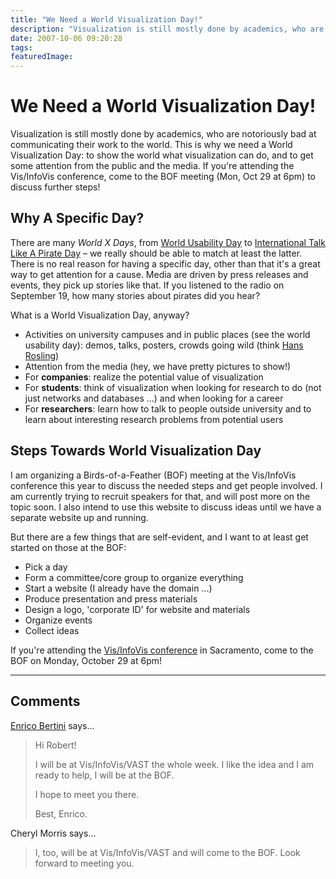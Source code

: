 ```yaml
---
title: "We Need a World Visualization Day!"
description: "Visualization is still mostly done by academics, who are notoriously bad at communicating their work to the world. This is why we need a World Visualization Day: to show the world what visualization can do, and to get some attention from the public and the media. If you're attending the Vis/InfoVis conference, come to the BOF meeting (Mon, Oct 29 at 6pm) to discuss further steps!"
date: 2007-10-06 09:20:28
tags: 
featuredImage: 
---
```


# We Need a World Visualization Day!

Visualization is still mostly done by academics, who are notoriously bad at communicating their work to the world. This is why we need a World Visualization Day: to show the world what visualization can do, and to get some attention from the public and the media. If you're attending the Vis/InfoVis conference, come to the BOF meeting (Mon, Oct 29 at 6pm) to discuss further steps!

## Why A Specific Day?

There are many <em>World X Days</em>, from <a href="http://www.worldusabilityday.org/">World Usability Day</a> to <a href="http://www.talklikeapirate.com/">International Talk Like A Pirate Day</a> – we really should be able to match at least the latter. There is no real reason for having a specific day, other than that it's a great way to get attention for a cause. Media are driven by press releases and events, they pick up stories like that. If you listened to the radio on September 19, how many stories about pirates did you hear?

What is a World Visualization Day, anyway?
<ul>
	<li>Activities on university campuses and in public places (see the world usability day): demos, talks, posters, crowds going wild (think <a href="http://video.google.com/videoplay?docid=2670820702819322251">Hans Rosling</a>)</li>
	<li>Attention from the media (hey, we have pretty pictures to show!)</li>
	<li>For <strong>companies</strong>: realize the potential value of visualization</li>
	<li>For <strong>students</strong>: think of visualization when looking for research to do (not just networks and databases ...) and when looking for a career</li>
	<li>For <strong>researchers</strong>: learn how to talk to people outside university and to learn about interesting research problems from potential users</li>
</ul>

## Steps Towards World Visualization Day

I am organizing a Birds-of-a-Feather (BOF) meeting at the Vis/InfoVis conference this year to discuss the needed steps and get people involved. I am currently trying to recruit speakers for that, and will post more on the topic soon. I also intend to use this website to discuss ideas until we have a separate website up and running.

But there are a few things that are self-evident, and I want to at least get started on those at the BOF:
<ul>
	<li>Pick a day</li>
	<li>Form a committee/core group to organize everything</li>
	<li>Start a website (I already have the domain ...)</li>
	<li>Produce presentation and press materials</li>
	<li>Design a logo, 'corporate ID' for website and materials</li>
	<li>Organize events</li>
	<li>Collect ideas</li>
</ul>
If you're attending the <a href="http://vis.computer.org/vis2007/">Vis/InfoVis conference</a> in Sacramento, come to the BOF on Monday, October 29 at 6pm!


<PostedBy />


<aside class="comments">

---
## Comments

<a href="http://diuf.unifr.ch/people/bertinie/visuale/" rel="nofollow noopener" target="_blank">Enrico Bertini</a> says…
>	Hi Robert!
>	
>	I will be at Vis/InfoVis/VAST the whole week. I like the idea and I am ready to help, I will be at the BOF.
>	
>	I hope to meet you there.
>	
>	Best,
>	Enrico.

Cheryl Morris says…
>	I, too, will be at Vis/InfoVis/VAST and will come to the BOF. Look forward to meeting you.

</aside>

